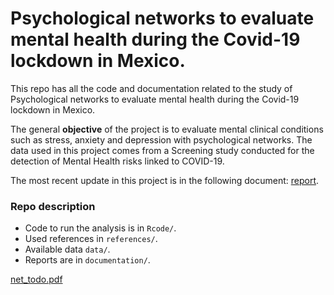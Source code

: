 # Psychological networks to evaluate mental health during the Covid-19 lockdown in Mexico.  

This repo has all the code and documentation related to the study of Psychological networks to evaluate mental health during the Covid-19 lockdown in Mexico.  

The general **objective** of the project is to evaluate mental clinical conditions such as stress, anxiety and depression with psychological networks. The data used in this project comes from a Screening study conducted for the detection of Mental Health risks linked to COVID-19.

The most recent update in this project is in the following document: [report](https://github.com/ElenaVillano/mental_networks/blob/main/documentation/reporte.pdf).

### Repo description

- Code to run the analysis is in `Rcode/`.
- Used references in `references/`.
- Available data `data/`.
- Reports are in `documentation/`.


[net_todo.pdf](https://github.com/ElenaVillano/mental_networks/documentation/images/net_todo.pdf)
